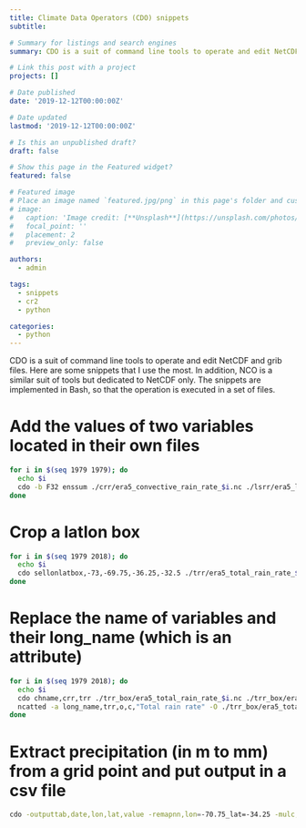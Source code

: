 ```yaml
---
title: Climate Data Operators (CDO) snippets
subtitle: 

# Summary for listings and search engines
summary: CDO is a suit of command line tools to operate and edit NetCDF and grib files

# Link this post with a project
projects: []

# Date published
date: '2019-12-12T00:00:00Z'

# Date updated
lastmod: '2019-12-12T00:00:00Z'

# Is this an unpublished draft?
draft: false

# Show this page in the Featured widget?
featured: false

# Featured image
# Place an image named `featured.jpg/png` in this page's folder and customize its options here.
# image:
#   caption: 'Image credit: [**Unsplash**](https://unsplash.com/photos/CpkOjOcXdUY)'
#   focal_point: ''
#   placement: 2
#   preview_only: false

authors:
  - admin

tags:
  - snippets
  - cr2
  - python

categories:
  - python
---
```


CDO is a suit of command line tools to operate and edit NetCDF and grib files. Here are some snippets that I use the most. In addition, NCO is a similar suit of tools but dedicated to NetCDF only. The snippets are implemented in Bash, so that the operation is executed in a set of files.

# Add the values of two variables located in their own files

```bash
for i in $(seq 1979 1979); do
  echo $i
  cdo -b F32 enssum ./crr/era5_convective_rain_rate_$i.nc ./lsrr/era5_large_scale_rain_rate_$i.nc ./trr/era5_total_rain_rate_$i.nc;
done
```

# Crop a latlon box
```bash
for i in $(seq 1979 2018); do
  echo $i
  cdo sellonlatbox,-73,-69.75,-36.25,-32.5 ./trr/era5_total_rain_rate_$i.nc ./trr_box/era5_total_rain_rate_$i.nc;
done
```

# Replace the name of variables and their long_name (which is an attribute)
```bash
for i in $(seq 1979 2018); do
  echo $i
  cdo chname,crr,trr ./trr_box/era5_total_rain_rate_$i.nc ./trr_box/era5_total_rain_rate_$i.nc;
  ncatted -a long_name,trr,o,c,"Total rain rate" -O ./trr_box/era5_total_rain_rate_$i.nc ./trr_box/era5_total_rain_rate_$i.nc;
done
```

# Extract precipitation (in m to mm) from a grid point and put output in a csv file
```bash
cdo -outputtab,date,lon,lat,value -remapnn,lon=-70.75_lat=-34.25 -mulc,1000 era5_tp_daily_2000.nc > ofile.txt
```

